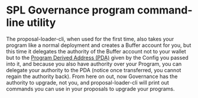 # SPL Governance program command-line utility

The proposal-loader-cli, when used for the first time, also takes your program like a normal deployment
and creates a Buffer account for you, but this time it delegates the authority of the Buffer account not to your wallet
but to the [Program Derived Address (PDA)](https://docs.solana.com/developing/programming-model/calling-between-programs#program-derived-addresses)
given by the Config you passed into it, and because you also have authority over your Program,
you can delegate your authority to the PDA (notice once transferred, you cannot regain the authority back).
From here on out, now Governance has the authority to upgrade, not you, and proposal-loader-cli will print out commands
you can use in your proposals to upgrade your programs.
